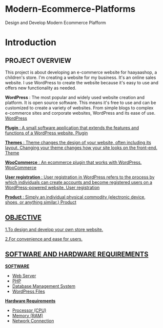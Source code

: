 # Modern-Ecommerce-Platforms
Design and Develop Modern Ecommerce Plafform


# Introduction
## PROJECT OVERVIEW
This project is about developing an e-commerce website for haayaashop, a children's store. I'm creating a website for my business. It's an online sales website. I use WordPress to create the website because it's easy to use and offers new functionality as needed.

**WordPress** : The most popular and widely used website creation and platform. It is open source software. This means it's free to use and can be customized to create a variety of websites. From simple blogs to complex e-commerce sites and corporate websites, WordPress and its ease of use.  <a href= "https://en.wikipedia.org/wiki/WordPress"> WordPress 

**Plugin** : A small software application that extends the features and functions of a WordPress website.  <a href= "https://www.wpbeginner.com/glossary/plugin/#:~:text=In%20WordPress%2C%20a%20plugin%20is,a%20single%20line%20of%20code."> Plugin

**Themes** : Theme changes the design of your website, often including its layout. Changing your theme changes how your site looks on the front-end.  <a href= "https://developer.wordpress.org/themes/getting-started/what-is-a-theme/"> Theme 

**WooCommerce** : An ecommerce plugin that works with WordPress. <a href= "https://www.nexcess.net/blog/10-reasons-to-choose-woocommerce/#:~:text=WooCommerce%20is%20an%20ecommerce%20plugin%20that%20works%20with%20WordPress.,free%20and%20easy%20to%20use."> WooCommerce

**User registration** : User registration in WordPress refers to the process by which individuals can create accounts and become registered users on a WordPress-powered website. <a href= "https://themeisle.com/blog/user-registration-in-wordpress/#gref"> User registration

**Product** : Simply an individual physical commodity (electronic device, shoes, or anything similar.) <a href= "https://wpastra.com/woocommerce-tutorial/add-woocommerce-products/#:~:text=A%20simple%20product%20is%20simply,product%20is%20a%20straightforward%20process."> Product

## OBJECTIVE
1.To design and develop your own store website.

2.For convenience and ease for users.

## SOFTWARE AND HARDWARE REQUIREMENTS

**SOFTWARE**
- Web Server
- PHP
- Database Management System
- WordPress Files

**Hardware Requirements**
- Processor (CPU)
- Memory (RAM)
- Network Connection